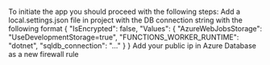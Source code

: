 To initiate the app you should proceed with the following steps:
Add a local.settings.json file in project with the DB connection string with the following format 
{
  "IsEncrypted": false,
  "Values": {
    "AzureWebJobsStorage": "UseDevelopmentStorage=true",
    "FUNCTIONS_WORKER_RUNTIME": "dotnet",
    "sqldb_connection": "..."
  }
}
Add your public ip in Azure Database as a new firewall rule 
